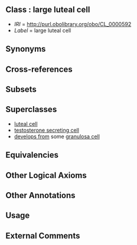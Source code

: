 
## Class : large luteal cell

 * *IRI* = http://purl.obolibrary.org/obo/CL_0000592
 * *Label* = large luteal cell

## Synonyms


## Cross-references


## Subsets


## Superclasses

 * [luteal cell](../../CL/75/CL_0000175.md)
 * [testosterone secreting cell](../../CL/77/CL_0000177.md)
 * [develops from](../../RO/02/RO_0002202.md) some [granulosa cell](../../CL/01/CL_0000501.md)

## Equivalencies


## Other Logical Axioms


## Other Annotations


## Usage


## External Comments

